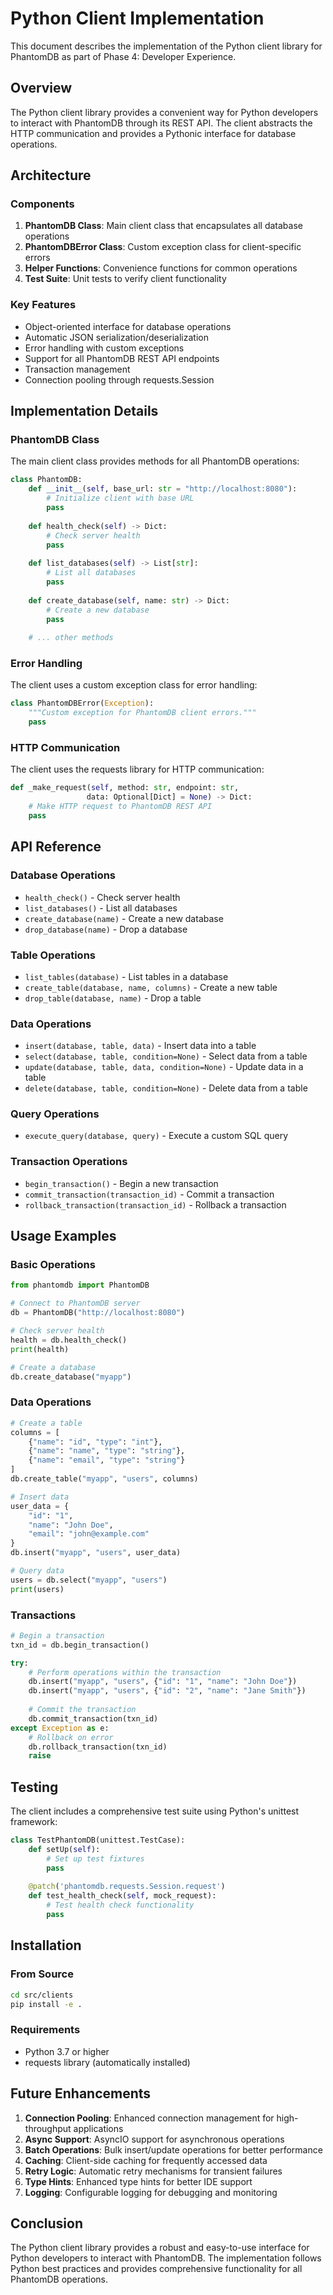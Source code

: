 # Python Client Implementation

This document describes the implementation of the Python client library for PhantomDB as part of Phase 4: Developer Experience.

## Overview

The Python client library provides a convenient way for Python developers to interact with PhantomDB through its REST API. The client abstracts the HTTP communication and provides a Pythonic interface for database operations.

## Architecture

### Components

1. **PhantomDB Class**: Main client class that encapsulates all database operations
2. **PhantomDBError Class**: Custom exception class for client-specific errors
3. **Helper Functions**: Convenience functions for common operations
4. **Test Suite**: Unit tests to verify client functionality

### Key Features

- Object-oriented interface for database operations
- Automatic JSON serialization/deserialization
- Error handling with custom exceptions
- Support for all PhantomDB REST API endpoints
- Transaction management
- Connection pooling through requests.Session

## Implementation Details

### PhantomDB Class

The main client class provides methods for all PhantomDB operations:

```python
class PhantomDB:
    def __init__(self, base_url: str = "http://localhost:8080"):
        # Initialize client with base URL
        pass
    
    def health_check(self) -> Dict:
        # Check server health
        pass
    
    def list_databases(self) -> List[str]:
        # List all databases
        pass
    
    def create_database(self, name: str) -> Dict:
        # Create a new database
        pass
    
    # ... other methods
```

### Error Handling

The client uses a custom exception class for error handling:

```python
class PhantomDBError(Exception):
    """Custom exception for PhantomDB client errors."""
    pass
```

### HTTP Communication

The client uses the requests library for HTTP communication:

```python
def _make_request(self, method: str, endpoint: str, 
                 data: Optional[Dict] = None) -> Dict:
    # Make HTTP request to PhantomDB REST API
    pass
```

## API Reference

### Database Operations

- `health_check()` - Check server health
- `list_databases()` - List all databases
- `create_database(name)` - Create a new database
- `drop_database(name)` - Drop a database

### Table Operations

- `list_tables(database)` - List tables in a database
- `create_table(database, name, columns)` - Create a new table
- `drop_table(database, name)` - Drop a table

### Data Operations

- `insert(database, table, data)` - Insert data into a table
- `select(database, table, condition=None)` - Select data from a table
- `update(database, table, data, condition=None)` - Update data in a table
- `delete(database, table, condition=None)` - Delete data from a table

### Query Operations

- `execute_query(database, query)` - Execute a custom SQL query

### Transaction Operations

- `begin_transaction()` - Begin a new transaction
- `commit_transaction(transaction_id)` - Commit a transaction
- `rollback_transaction(transaction_id)` - Rollback a transaction

## Usage Examples

### Basic Operations

```python
from phantomdb import PhantomDB

# Connect to PhantomDB server
db = PhantomDB("http://localhost:8080")

# Check server health
health = db.health_check()
print(health)

# Create a database
db.create_database("myapp")
```

### Data Operations

```python
# Create a table
columns = [
    {"name": "id", "type": "int"},
    {"name": "name", "type": "string"},
    {"name": "email", "type": "string"}
]
db.create_table("myapp", "users", columns)

# Insert data
user_data = {
    "id": "1",
    "name": "John Doe",
    "email": "john@example.com"
}
db.insert("myapp", "users", user_data)

# Query data
users = db.select("myapp", "users")
print(users)
```

### Transactions

```python
# Begin a transaction
txn_id = db.begin_transaction()

try:
    # Perform operations within the transaction
    db.insert("myapp", "users", {"id": "1", "name": "John Doe"})
    db.insert("myapp", "users", {"id": "2", "name": "Jane Smith"})
    
    # Commit the transaction
    db.commit_transaction(txn_id)
except Exception as e:
    # Rollback on error
    db.rollback_transaction(txn_id)
    raise
```

## Testing

The client includes a comprehensive test suite using Python's unittest framework:

```python
class TestPhantomDB(unittest.TestCase):
    def setUp(self):
        # Set up test fixtures
        pass
    
    @patch('phantomdb.requests.Session.request')
    def test_health_check(self, mock_request):
        # Test health check functionality
        pass
```

## Installation

### From Source

```bash
cd src/clients
pip install -e .
```

### Requirements

- Python 3.7 or higher
- requests library (automatically installed)

## Future Enhancements

1. **Connection Pooling**: Enhanced connection management for high-throughput applications
2. **Async Support**: AsyncIO support for asynchronous operations
3. **Batch Operations**: Bulk insert/update operations for better performance
4. **Caching**: Client-side caching for frequently accessed data
5. **Retry Logic**: Automatic retry mechanisms for transient failures
6. **Type Hints**: Enhanced type hints for better IDE support
7. **Logging**: Configurable logging for debugging and monitoring

## Conclusion

The Python client library provides a robust and easy-to-use interface for Python developers to interact with PhantomDB. The implementation follows Python best practices and provides comprehensive functionality for all PhantomDB operations.